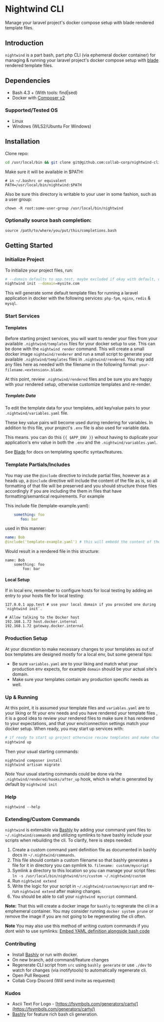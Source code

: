# Nightwind  CLI

Manage your laravel project's docker compose setup with blade rendered template files.
## Introduction

`nightwind` is a part bash, part php CLI (via ephemeral docker container) for managing & running your laravel project's docker compose setup with [blade](https://laravel.com/docs/9.x/blade) rendered template files. 


## Dependencies

- Bash 4.3 + (With tools: find|sed)
- Docker with [Composer v2](https://docs.docker.com/compose/cli-command/)

### Supported/Tested OS

- Linux
- Windows (WLS2/Ubuntu For Windows)

## Installation

Clone repo:

```bash
cd /usr/local/bin && git clone git@github.com:collab-corp/nightwind-cli.git

```

Make sure it will be available in $PATH:

```
# in ~/.bashrc or equivalent
PATH=/usr/local/bin/nightwind:$PATH
```

Also be sure this directory is writable to your user in some fashion, such as a user group:

`chown -R root:some-user-group /usr/local/bin/nightwind` 

### Optionally source bash completion:

`source /path/to/where/you/put/this/completions.bash` 

## Getting Started
### Initialize Project

To initialize your project files, run:

```bash
# --domain defaults to app.test, maybe excluded if okay with default, otherwise change according to your current env's domain.
nightwind init --domain=mysite.com
``` 

This will generate some default template files for running a laravel application in docker with the following services: `php-fpm`, `nginx`, `redis` & `mysql`.
### Start Services

#### Templates

Before starting project services, you will want to render your files from your available `.nightwind/templates` files for your docker setup to use. This can be done
with the `nightwind render` command. This will create a small docker image `nightwind/renderer` and run a small script to generate your available
`.nightwind/templates` files in `.nightwind/rendered`. You may add any files here as needed with the filename in the following format: `your-filename.<extension>.blade`.

At this point, review `.nightwind/rendered` files and be sure you are happy with your rendered setup, otherwise customize templates and re-render.

##### Template Data 
To edit the template data for your templates, add key/value pairs to your `.nightwind/variables.yaml` file.

These key value pairs will become used during rendering for variables. In addition to this file, your project's `.env` file is also used for variable data.

This means. you can do this `{{ $APP_ENV }}` wihout having to duplicate your application's env value in both the `.env` and the `.nightwind/variables.yaml`. 

See [Blade](https://laravel.com/docs/9.x/blade) for docs on templating specific syntax/features.


### Template Partials/Includes

You may use the `@include` directive to include partial files, however as a heads up, a `@include` directive will include the content of the file as is,
so all formatting of that file will be preserved and you should structure those files accordingly if you are including the them in files
that have formatting/semantical requirements. For example

This include file (template-example.yaml):
```yaml
    something: foo
       foo: bar
```
used in this manner:
```yaml
name: Bob
@include('template-example.yaml') # this will embedd the content of the file as is so if you have tabs and specific formatting, it will be preserved
```

Would result in a rendered file in this structure:

```
name: Bob
    something: foo
        foo: bar

```


#### Local Setup
If in local env, remember to configure hosts for local testing by adding an entry to your hosts file for local testing:

```
127.0.0.1 app.test # use your local domain if you provided one during `nightwind init`.

# Allow talking to the Docker host
192.168.1.72 host.docker.internal
192.168.1.72 gateway.docker.internal
```

### Production Setup
At your discretion to make necessary changes to your templates as out of box templates are designed mostly for a local env, but some general tips:

- Be sure `variables.yaml` are to your liking and match what your production env expects, for example `domain` should be your actual site's domain. 
- Make sure your templates contain any production specific needs as well.

### Up & Running

At this point, it is assumed your template files and `variables.yaml` are to your liking or fit your env needs and you have rendered your template files
, it is a good idea to review your rendered files to make sure it has rendered to your expectations, and that your env/connection
settings match your docker setup. When ready, you may start up services with: 
```bash
# if ready to start up project otherwise review templates and make changes as needed before running:
nightwind up
```

Then your usual starting commands:

```
nightwind composer install
nightwind artisan migrate

```

*Note* Your usual starting commands could be done via the `.nightwind/rendered/hooks/after_up` hook, which is what is generated by default by `nightwind init` 
### Help

`nightwind --help`

### Extending/Custom Commands
`nightwind` is extensible via  [Bashly](https://bashly.dannyb.co/configuration/command/)  by adding your command yaml files to `~/.nightwind/commands` and 
utilizing symlinks  to have bashly include your scripts when rebuilding the cli. To clarify, here is steps needed:

1. Create a custom command yaml definition file as documented in bashly docs in `~/.nightwind/commands`.
2. This file should contain a custom filename so that bashly generates a file for it in directory you can symlink to. `filename: custom/myscript`
3. Symlink a directory to this location so you can manage your script files: `ln -s /usr/local/bin/nightwind/src/custom ~/.nightwind/custom`
4. Run `nightwind extend`
5. Write the logic for your script in `~/.nightwind/custom/myscript` and re-run `nightwind extend` after making changes.
6. You should be able to call your `nightwind myscript` command.

**Note:** That this will create a docker image for `bashly` to regnerate the cli in a emphemeral container. You may consider running `docker system prune` 
or remove the image if you are not going to be regenerating the cli often. 


**Note** You may also use this method of writing custom commands if you dont wish to use symlinks: [Embed YAML definition alongside bash code](https://bashly.dannyb.co/advanced/split-config/#download-command-sh)

### Contributing

* Install [Bashly](https://bashly.dannyb.co/installation/) or run with docker. 
* On new branch, add command/feature changes
* Regenerate CLI script from `src` using `bashly generate` or use `./dev` to watch for changes (via inotifytools) to automatically regenerate cli.
* Open Pull Request
* Collab Corp Discord (Will send invite as requested)


### Kudos

- Ascii Text For Logo - [https://fsymbols.com/generators/carty/](https://fsymbols.com/generators/carty/)
- [Bashly](https://bashly.dannyb.co/installation/) for feature rich bash cli generation.

